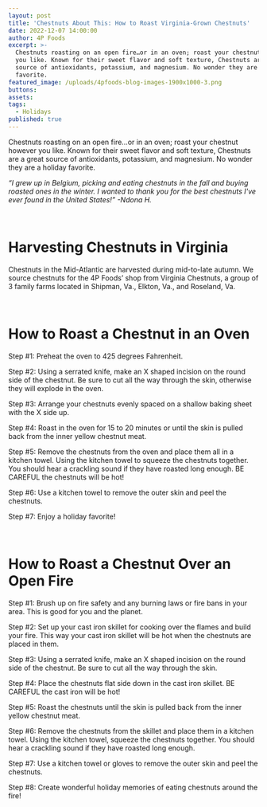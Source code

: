 ```yaml
---
layout: post
title: 'Chestnuts About This: How to Roast Virginia-Grown Chestnuts'
date: 2022-12-07 14:00:00
author: 4P Foods
excerpt: >-
  Chestnuts roasting on an open fire…or in an oven; roast your chestnut however
  you like. Known for their sweet flavor and soft texture, Chestnuts are a great
  source of antioxidants, potassium, and magnesium. No wonder they are a holiday
  favorite.
featured_image: /uploads/4pfoods-blog-images-1900x1000-3.png
buttons:
assets:
tags:
  - Holidays
published: true
---
```

<div class="editable"><p>Chestnuts roasting on an open fire&hellip;or in an oven; roast your chestnut however you like. Known for their sweet flavor and soft texture, Chestnuts are a great source of antioxidants, potassium, and magnesium. No wonder they are a holiday favorite.</p><p><em>&ldquo;</em><em>I grew up in Belgium, picking and eating chestnuts in the fall and buying roasted ones in the winter. I wanted to thank you for the best chestnuts I've ever found in the United States!&rdquo; -Ndona H.</em></p><p>&nbsp;</p><h1>Harvesting Chestnuts in Virginia</h1><p>Chestnuts in the Mid-Atlantic are harvested during mid-to-late autumn. We source chestnuts for the 4P Foods&rsquo; shop from Virginia Chestnuts, a group of 3 family farms located in Shipman, Va., Elkton, Va., and Roseland, Va.</p><p>&nbsp;</p><h1>How to Roast a Chestnut in an Oven</h1><p>Step #1: Preheat the oven to 425 degrees Fahrenheit.</p><p>Step #2: Using a serrated knife, make an X shaped incision on the round side of the chestnut. Be sure to cut all the way through the skin, otherwise they will explode in the oven.&nbsp;</p><p>Step #3: Arrange your chestnuts evenly spaced on a shallow baking sheet with the X side up.</p><p>Step #4: Roast in the oven for 15 to 20 minutes or until the skin is pulled back from the inner yellow chestnut meat.</p><p>Step #5: Remove the chestnuts from the oven and place them all in a kitchen towel. Using the kitchen towel to squeeze the chestnuts together. You should hear a crackling sound if they have roasted long enough. BE CAREFUL the chestnuts will be hot!</p><p>Step #6: Use a kitchen towel to remove the outer skin and peel the chestnuts.</p><p>Step #7: Enjoy a holiday favorite!</p><p>&nbsp;</p><h1>How to Roast a Chestnut Over an Open Fire</h1><p>Step #1: Brush up on fire safety and any burning laws or fire bans in your area. This is good for you and the planet.</p><p>Step #2: Set up your cast iron skillet for cooking over the flames and build your fire. This way your cast iron skillet will be hot when the chestnuts are placed in them.</p><p>Step #3: Using a serrated knife, make an X shaped incision on the round side of the chestnut. Be sure to cut all the way through the skin.</p><p>Step #4: Place the chestnuts flat side down in the cast iron skillet. BE CAREFUL the cast iron will be hot!</p><p>Step #5: Roast the chestnuts until the skin is pulled back from the inner yellow chestnut meat.</p><p>Step #6: Remove the chestnuts from the skillet and place them in a kitchen towel. Using the kitchen towel, squeeze the chestnuts together. You should hear a crackling sound if they have roasted long enough.</p><p>Step #7: Use a kitchen towel or gloves to remove the outer skin and peel the chestnuts.</p><p>Step #8: Create wonderful holiday memories of eating chestnuts around the fire!</p></div>